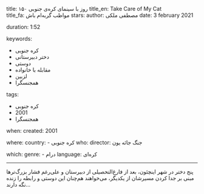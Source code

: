 
title: ۱۵۰ روز با سینمای کره‌ی جنوبی 
title_en: Take Care of My Cat  
title_fa: مواظب گربه‌ام باش 
stars: 
author: مصطفی ملکی
date: 3 february 2021

duration: 1:52

keywords:
  - کره جنوبی
  - دختر دبیرستانی
  - دوستی
  - مقابله با خانواده
  - لزبین
  - همجنسگرا
  
tags:
  - کره جنوبی
  - 2001
  - همجنسگرا

when:
  created: 2001

where:
  country: 
    - کره جنوبی 
who:
  director: جنگ جائه یون

which:
  genre:
    - درام
  language: کره‌ای

---

پنج دختر در شهر اینچئون، بعد از فارغ‌التحصیلی از دبیرستان و علی‌رغم فشار بزرگ‌ترها مبنی بر جدا کردن مسیرشان از یکدیگر، می‌خواهند هم‌چنان این دوستی و رابطه را زنده نگه دارند...
